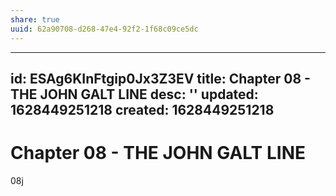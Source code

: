 ```yaml
---
share: true
uuid: 62a90708-d268-47e4-92f2-1f68c09ce5dc
---
```

---
id: ESAg6KInFtgip0Jx3Z3EV
title: Chapter 08 - THE JOHN GALT LINE
desc: ''
updated: 1628449251218
created: 1628449251218
---
# Chapter 08 - THE JOHN GALT LINE
08j
